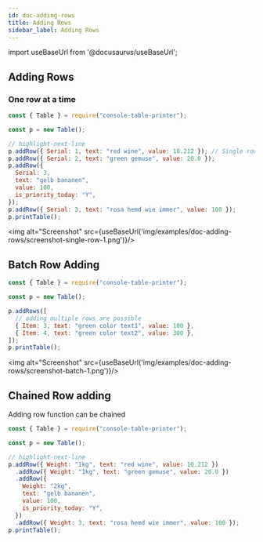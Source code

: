 ```yaml
---
id: doc-adding-rows
title: Adding Rows
sidebar_label: Adding Rows
---
```


import useBaseUrl from '@docusaurus/useBaseUrl';

## Adding Rows

### One row at a time

```js
const { Table } = require("console-table-printer");

const p = new Table();

// highlight-next-line
p.addRow({ Serial: 1, text: "red wine", value: 10.212 }); // Single row at a time
p.addRow({ Serial: 2, text: "green gemuse", value: 20.0 });
p.addRow({
  Serial: 3,
  text: "gelb bananen",
  value: 100,
  is_priority_today: "Y",
});
p.addRow({ Serial: 3, text: "rosa hemd wie immer", value: 100 });
p.printTable();
```

<img alt="Screenshot" src={useBaseUrl('img/examples/doc-adding-rows/screenshot-single-row-1.png')}/>

## Batch Row Adding

```javascript
const { Table } = require("console-table-printer");

const p = new Table();

p.addRows([
  // adding multiple rows are possible
  { Item: 3, text: "green color text1", value: 100 },
  { Item: 4, text: "green color text2", value: 300 },
]);
p.printTable();
```

<img alt="Screenshot" src={useBaseUrl('img/examples/doc-adding-rows/screenshot-batch-1.png')}/>

## Chained Row adding

Adding row function can be chained

```javascript
const { Table } = require("console-table-printer");

const p = new Table();

// highlight-next-line
p.addRow({ Weight: "1kg", text: "red wine", value: 10.212 })
  .addRow({ Weight: "1kg", text: "green gemuse", value: 20.0 })
  .addRow({
    Weight: "2kg",
    text: "gelb bananen",
    value: 100,
    is_priority_today: "Y",
  })
  .addRow({ Weight: 3, text: "rosa hemd wie immer", value: 100 });
p.printTable();
```
